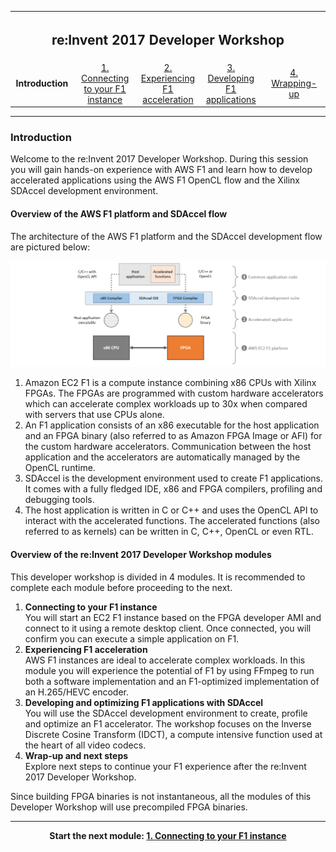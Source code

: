 <table style="width:100%">
  <tr>
    <th width="100%" colspan="5"><h2>re:Invent 2017 Developer Workshop</h2></th>
  </tr>
  <tr>
    <td width="20%" align="center"><b>Introduction</b></td>
    <td width="20%" align="center"><a href="SETUP.md">1. Connecting to your F1 instance</a></td> 
    <td width="20%" align="center"><a href="FFMPEG_Lab.md">2. Experiencing F1 acceleration</a></td>
    <td width="20%" align="center"><a href="IDCT_Lab.md">3. Developing F1 applications</a></td>
    <td width="20%" align="center"><a href="WRAP_UP.md">4. Wrapping-up</td>
  </tr>
</table>

---------------------------------------
### Introduction

Welcome to the re:Invent 2017 Developer Workshop. During this session you will gain hands-on experience with AWS F1 and learn how to develop accelerated applications using the AWS F1 OpenCL flow and the Xilinx SDAccel development environment.

#### Overview of the AWS F1 platform and SDAccel flow

The architecture of the AWS F1 platform and the SDAccel development flow are pictured below:

![](./images/introduction/f1_platform.png)

1. Amazon EC2 F1 is a compute instance combining x86 CPUs with Xilinx FPGAs. The FPGAs are programmed with custom hardware accelerators which can accelerate complex workloads up to 30x when compared with servers that use CPUs alone. 
2. An F1 application consists of an x86 executable for the host application and an FPGA binary (also referred to as Amazon FPGA Image or AFI) for the custom hardware accelerators. Communication between the host application and the accelerators are automatically managed by the OpenCL runtime.
3. SDAccel is the development environment used to create F1 applications. It comes with a fully fledged IDE, x86 and FPGA compilers, profiling and debugging tools.
4. The host application is written in C or C++ and uses the OpenCL API to interact with the accelerated functions. The accelerated functions (also referred to as kernels) can be written in C, C++, OpenCL or even RTL.


#### Overview of the re:Invent 2017 Developer Workshop modules

This developer workshop is divided in 4 modules. It is recommended to complete each module before proceeding to the next.

1. **Connecting to your F1 instance** \
You will start an EC2 F1 instance based on the FPGA developer AMI and connect to it using a remote desktop client. Once connected, you will confirm you can execute a simple application on F1.
1. **Experiencing F1 acceleration** \
AWS F1 instances are ideal to accelerate complex workloads. In this module you will experience the potential of F1 by using FFmpeg to run both a software implementation and an F1-optimized implementation of an H.265/HEVC encoder. 
1. **Developing and optimizing F1 applications with SDAccel** \
You will use the SDAccel development environment to create, profile and optimize an F1 accelerator. The workshop focuses on the Inverse Discrete Cosine Transform (IDCT), a compute intensive function used at the heart of all video codecs.
1. **Wrap-up and next steps** \
Explore next steps to continue your F1 experience after the re:Invent 2017 Developer Workshop.

Since building FPGA binaries is not instantaneous, all the modules of this Developer Workshop will use precompiled FPGA binaries.

---------------------------------------

<p align="center"><b>
Start the next module: <a href="SETUP.md">1. Connecting to your F1 instance</a>
</b></p>

